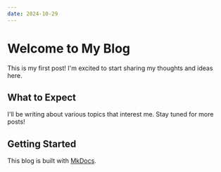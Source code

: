 ```yaml
---
date: 2024-10-29
---
```


# Welcome to My Blog

This is my first post! I'm excited to start sharing my thoughts and ideas here.

<!-- more -->

## What to Expect

I'll be writing about various topics that interest me. Stay tuned for more posts!

## Getting Started

This blog is built with [MkDocs](https://www.mkdocs.org/).
